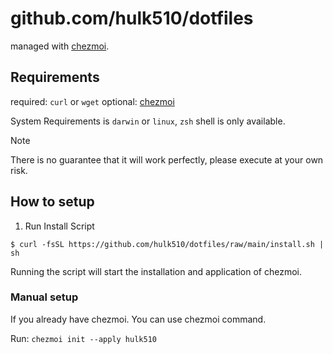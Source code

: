 # github.com/hulk510/dotfiles

managed with [chezmoi](https://chezmoi.io/).

## Requirements

required: `curl` or `wget`
optional: [chezmoi](https://www.chezmoi.io)

System Requirements is `darwin` or `linux`, `zsh` shell is only available.

> [!NOTE]
> There is no guarantee that it will work perfectly, please execute at your own risk.

## How to setup

1. Run Install Script
```
$ curl -fsSL https://github.com/hulk510/dotfiles/raw/main/install.sh | sh
```
Running the script will start the installation and application of chezmoi.

### Manual setup

If you already have chezmoi. You can use chezmoi command.

Run: `chezmoi init --apply hulk510`
